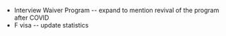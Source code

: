 * Interview Waiver Program -- expand to mention revival of the program after COVID
* F visa -- update statistics

